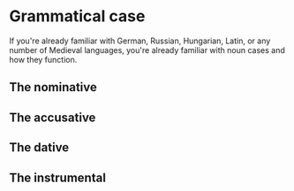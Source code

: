 # Grammatical case

If you're already familiar with German, Russian, Hungarian, Latin, or any number of Medieval languages, you're already familiar with noun cases and how they function. 



## The nominative

## The accusative

## The dative

## The instrumental
